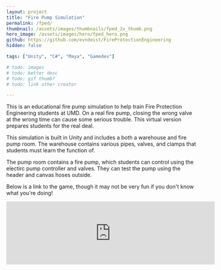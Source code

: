 ```yaml
---
layout: project
title: "Fire Pump Simulation"
permalink: /fped/
thumbnail: /assets/images/thumbnails/fped_2x_thumb.png
hero_image: /assets/images/hero/fped_hero.png
github: https://github.com/evndeist/FireProtectionEngineering
hidden: false

tags: ["Unity", "C#", "Maya", "Gamedev"]

# todo: images
# todo: better desc
# todo: gif thumb?
# todo: link other creator

---
```



This is an educational fire pump simulation to help train Fire Protection Engineering students at UMD. On a real fire pump, closing the wrong valve at the wrong time can cause some serious trouble. This virtual version prepares students for the real deal.

This simulation is built in Unity and includes a both a warehouse and fire pump room. The warehouse contains various pipes, valves, and clamps that students must learn the function of. 

The pump room contains a fire pump, which students can control using the electirc pump controller and valves. They can test the pump using the header and canvas hoses outside.

Below is a link to the game, though it may not be very fun if you don't know what you're doing!

<iframe frameborder="0" src="https://itch.io/embed/1627219" width="552" height="167" class="is-centered"><a href="https://evandeist.itch.io/virtual-warehouse">Virtual Warehouse by evandeist</a></iframe>
